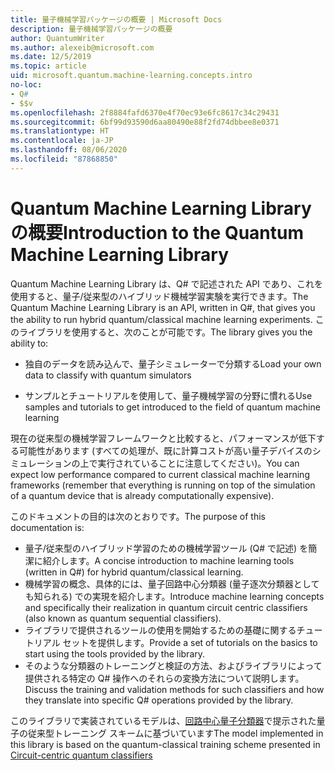 ```yaml
---
title: 量子機械学習パッケージの概要 | Microsoft Docs
description: 量子機械学習パッケージの概要
author: QuantumWriter
ms.author: alexeib@microsoft.com
ms.date: 12/5/2019
ms.topic: article
uid: microsoft.quantum.machine-learning.concepts.intro
no-loc:
- Q#
- $$v
ms.openlocfilehash: 2f8884fafd6370e4f70ec93e6fc8617c34c29431
ms.sourcegitcommit: 6bf99d93590d6aa80490e88f2fd74dbbee8e0371
ms.translationtype: HT
ms.contentlocale: ja-JP
ms.lasthandoff: 08/06/2020
ms.locfileid: "87868850"
---
```

# <a name="introduction-to-the-quantum-machine-learning-library"></a><span data-ttu-id="ecf6e-103">Quantum Machine Learning Library の概要</span><span class="sxs-lookup"><span data-stu-id="ecf6e-103">Introduction to the Quantum Machine Learning Library</span></span>

<span data-ttu-id="ecf6e-104">Quantum Machine Learning Library は、Q# で記述された API であり、これを使用すると、量子/従来型のハイブリッド機械学習実験を実行できます。</span><span class="sxs-lookup"><span data-stu-id="ecf6e-104">The Quantum Machine Learning Library is an API, written in Q#, that gives you the ability to run hybrid quantum/classical machine learning experiments.</span></span> <span data-ttu-id="ecf6e-105">このライブラリを使用すると、次のことが可能です。</span><span class="sxs-lookup"><span data-stu-id="ecf6e-105">The library gives you the ability to:</span></span>

- <span data-ttu-id="ecf6e-106">独自のデータを読み込んで、量子シミュレーターで分類する</span><span class="sxs-lookup"><span data-stu-id="ecf6e-106">Load your own data to classify with quantum simulators</span></span>

- <span data-ttu-id="ecf6e-107">サンプルとチュートリアルを使用して、量子機械学習の分野に慣れる</span><span class="sxs-lookup"><span data-stu-id="ecf6e-107">Use samples and tutorials to get introduced to the field of quantum machine learning</span></span>

<span data-ttu-id="ecf6e-108">現在の従来型の機械学習フレームワークと比較すると、パフォーマンスが低下する可能性があります (すべての処理が、既に計算コストが高い量子デバイスのシミュレーションの上で実行されていることに注意してください)。</span><span class="sxs-lookup"><span data-stu-id="ecf6e-108">You can expect low performance compared to current classical machine learning frameworks (remember that everything is running on top of the simulation of a quantum device that is already computationally expensive).</span></span>

<span data-ttu-id="ecf6e-109">このドキュメントの目的は次のとおりです。</span><span class="sxs-lookup"><span data-stu-id="ecf6e-109">The purpose of this documentation is:</span></span>

- <span data-ttu-id="ecf6e-110">量子/従来型のハイブリッド学習のための機械学習ツール (Q\# で記述) を簡潔に紹介します。</span><span class="sxs-lookup"><span data-stu-id="ecf6e-110">A concise introduction to machine learning tools (written in Q\#) for hybrid quantum/classical learning.</span></span>
- <span data-ttu-id="ecf6e-111">機械学習の概念、具体的には、量子回路中心分類器 (量子逐次分類器としても知られる) での実現を紹介します。</span><span class="sxs-lookup"><span data-stu-id="ecf6e-111">Introduce machine learning concepts and specifically their realization in quantum circuit centric classifiers (also known as quantum sequential classifiers).</span></span>
- <span data-ttu-id="ecf6e-112">ライブラリで提供されるツールの使用を開始するための基礎に関するチュートリアル セットを提供します。</span><span class="sxs-lookup"><span data-stu-id="ecf6e-112">Provide a set of tutorials on the basics to start using the tools provided by the library.</span></span>
- <span data-ttu-id="ecf6e-113">そのような分類器のトレーニングと検証の方法、およびライブラリによって提供される特定の Q\# 操作へのそれらの変換方法について説明します。</span><span class="sxs-lookup"><span data-stu-id="ecf6e-113">Discuss the training and validation methods for such classifiers and how they translate into specific Q\# operations provided by the library.</span></span>

<span data-ttu-id="ecf6e-114">このライブラリで実装されているモデルは、[回路中心量子分類器](https://arxiv.org/abs/1804.00633)で提示された量子の従来型トレーニング スキームに基づいています</span><span class="sxs-lookup"><span data-stu-id="ecf6e-114">The model implemented in this library is based on the quantum-classical training scheme presented in [Circuit-centric quantum classifiers](https://arxiv.org/abs/1804.00633)</span></span>
